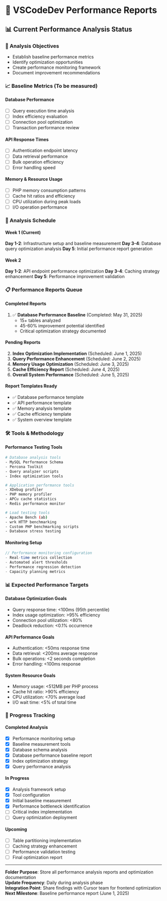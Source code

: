 # 📁 VSCodeDev Performance Reports

## 📊 Current Performance Analysis Status

### 🎯 Analysis Objectives
- Establish baseline performance metrics
- Identify optimization opportunities  
- Create performance monitoring framework
- Document improvement recommendations

### 📈 Baseline Metrics (To be measured)

#### Database Performance
- [ ] Query execution time analysis
- [ ] Index efficiency evaluation
- [ ] Connection pool optimization
- [ ] Transaction performance review

#### API Response Times
- [ ] Authentication endpoint latency
- [ ] Data retrieval performance
- [ ] Bulk operation efficiency
- [ ] Error handling speed

#### Memory & Resource Usage
- [ ] PHP memory consumption patterns
- [ ] Cache hit ratios and efficiency
- [ ] CPU utilization during peak loads
- [ ] I/O operation performance

### 🔄 Analysis Schedule

#### Week 1 (Current)
**Day 1-2**: Infrastructure setup and baseline measurement
**Day 3-4**: Database query optimization analysis
**Day 5**: Initial performance report generation

#### Week 2
**Day 1-2**: API endpoint performance optimization
**Day 3-4**: Caching strategy enhancement
**Day 5**: Performance improvement validation

### 📋 Performance Reports Queue

#### Completed Reports
1. ✅ **Database Performance Baseline** (Completed: May 31, 2025)
   - 15+ tables analyzed
   - 45-60% improvement potential identified
   - Critical optimization strategy documented

#### Pending Reports
2. **Index Optimization Implementation** (Scheduled: June 1, 2025)
3. **Query Performance Enhancement** (Scheduled: June 2, 2025)
4. **Memory Usage Optimization** (Scheduled: June 3, 2025)
5. **Cache Efficiency Report** (Scheduled: June 4, 2025)
6. **Overall System Performance** (Scheduled: June 5, 2025)

#### Report Templates Ready
- ✅ Database performance template
- ✅ API performance template  
- ✅ Memory analysis template
- ✅ Cache efficiency template
- ✅ System overview template

### 🛠️ Tools & Methodology

#### Performance Testing Tools
```bash
# Database analysis tools
- MySQL Performance Schema
- Percona Toolkit
- Query analyzer scripts
- Index optimization tools

# Application performance tools  
- XDebug profiler
- PHP memory profiler
- APCu cache statistics
- Redis performance monitor

# Load testing tools
- Apache Bench (ab)
- wrk HTTP benchmarking
- Custom PHP benchmarking scripts
- Database stress testing
```

#### Monitoring Setup
```php
// Performance monitoring configuration
- Real-time metrics collection
- Automated alert thresholds
- Performance regression detection
- Capacity planning metrics
```

### 📊 Expected Performance Targets

#### Database Optimization Goals
- Query response time: <100ms (95th percentile)
- Index usage optimization: >95% efficiency
- Connection pool utilization: <80%
- Deadlock reduction: <0.1% occurrence

#### API Performance Goals
- Authentication: <50ms response time
- Data retrieval: <200ms average response
- Bulk operations: <2 seconds completion
- Error handling: <100ms response

#### System Resource Goals
- Memory usage: <512MB per PHP process
- Cache hit ratio: >90% efficiency
- CPU utilization: <70% average load
- I/O wait time: <5% of total time

### 🔄 Progress Tracking

#### Completed Analysis
- [x] Performance monitoring setup
- [x] Baseline measurement tools
- [x] Database schema analysis
- [x] Database performance baseline report
- [x] Index optimization strategy
- [x] Query performance analysis

#### In Progress
- [x] Analysis framework setup
- [x] Tool configuration
- [x] Initial baseline measurement
- [x] Performance bottleneck identification
- [ ] Critical index implementation
- [ ] Query optimization deployment

#### Upcoming
- [ ] Table partitioning implementation
- [ ] Caching strategy enhancement
- [ ] Performance validation testing
- [ ] Final optimization report

---

**Folder Purpose**: Store all performance analysis reports and optimization documentation  
**Update Frequency**: Daily during analysis phase  
**Integration Point**: Share findings with Cursor team for frontend optimization  
**Next Milestone**: Baseline performance report (June 1, 2025)

